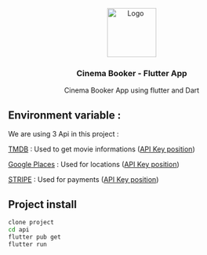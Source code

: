 <div align="center">
  <a>
    <img 
      src="https://cdn3d.iconscout.com/3d/premium/thumb/video-application-9582616-7746822.png?f=webp"
      alt="Logo" 
      height="100" />
  </a>
  <h3 align="center"> Cinema Booker - Flutter App </h3>
  <p align="center">
     Cinema Booker App using flutter and Dart
  </p>
</div>



## Environment variable :

We are using 3 Api in this project : 

[TMDB](https://developer.themoviedb.org/reference/intro/getting-started) :  Used to get movie informations ([API Key position](https://github.com/cinema-booker/mobile-v2/blob/46d6537e4686105a02fe7c1a85218b74a490063f/lib/services/movie_service.dart#L5)) 

[Google Places](https://developers.google.com/maps/documentation/places/web-service/overview?hl=fr) : Used for locations ([API Key position](https://github.com/cinema-booker/mobile-v2/blob/46d6537e4686105a02fe7c1a85218b74a490063f/lib/services/places_service.dart#L7)) 


[STRIPE](https://docs.stripe.com/api) : Used for payments ([API Key position](https://github.com/cinema-booker/mobile-v2/blob/46d6537e4686105a02fe7c1a85218b74a490063f/lib/services/stripe_service.dart#L8)) 


## Project install

```bash
clone project 
cd api
flutter pub get
flutter run
```
